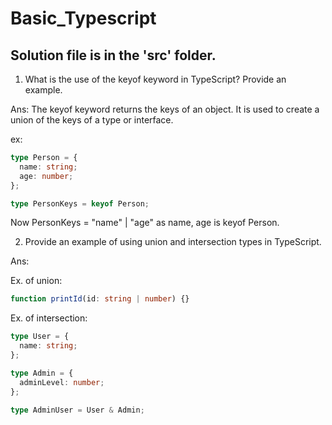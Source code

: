 # Basic_Typescript


## Solution file is in the 'src' folder.

1. What is the use of the keyof keyword in TypeScript? Provide an example.

Ans: The keyof keyword returns the keys of an object. It is used to create a union of the keys of a type or interface.

ex: 
```ts
type Person = {
  name: string;
  age: number;
};

type PersonKeys = keyof Person;
```
Now PersonKeys = "name" | "age" as name, age is keyof Person.

2. Provide an example of using union and intersection types in TypeScript.

Ans: 

Ex. of union:
```ts
function printId(id: string | number) {}
```
Ex. of intersection:
```ts
type User = {
  name: string;
};

type Admin = {
  adminLevel: number;
};

type AdminUser = User & Admin;
```
